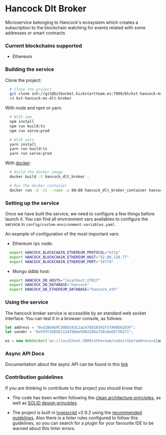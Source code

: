 # Hancock Dlt Broker

Microservice belonging to Hancock's ecosystem which creates a subscription to the blockchain 
watching for events related with some addresses or smart contracts

### Current blockchains supported

* Ethereum

### Building the service

Clone the project:
```bash
  # Clone the project 
  git clone ssh://git@bitbucket.kickstartteam.es:7999/bh/kst-hancock-ms-dlt-broker.git
  cd kst-hancock-ms-dlt-broker
```

With node and npm or yarn:
```bash
  # With npm
  npm install
  npm run build:ts
  npm run serve:prod

  # With yarn
  yarn install
  yarn run build:ts
  yarn run serve:prod
```

With [docker](https://www.docker.com/):
```bash
  # Build the docker image
  docker build -t hancock_dlt_broker .

  # Run the docker container
  docker run -d -it --name -p 80:80 hancock_dlt_broker_container hancock_dlt_broker
```

### Setting up the service

Once we have built the service, we need to configure a few things before launch it. You can find all environment vars 
availables to configure the service in `config/custom-environment-variables.yaml`.

An example of configuration of the most important vars:

- Ethereum rpc node:
```bash
  export HANCOCK_BLOCKCHAIN_ETHEREUM_PROTOCOL="http"
  export HANCOCK_BLOCKCHAIN_ETHEREUM_HOST="52.80.128.77"
  export HANCOCK_BLOCKCHAIN_ETHEREUM_PORT="34774"
```

- Mongo ddbb host:
```bash
  export HANCOCK_DB_HOSTS="localhost:27017"
  export HANCOCK_DB_DATABASE="hancock"
  export HANCOCK_DB_ETHEREUM_DATABASE="hancock_eth"
```

### Using the service

The hancock broker service is accessible by an standard web socket interface. You can test it in a browser console, as follows:

```javascript
let address = "0xd2Bb4b9C30DE543C2a247E818391F37A98E62D3F";
let sender = "0xF0fF42D561124786be9902206a758cDeE6f3D271";

ws = new WebSocket(`ws://localhost:3009/ethereum/subscribe?address=${address}&sender=${sender}`)
```

### Async API Docs

Documentation about the async API can be found in this [link](https://docs.kickstartteam.es/blockchainhub/kst-hancock-ms-dlt-broker/docs/api.html)

### Contribution guidelines

If you are thinking in contribute to the project you should know that:

- The code has been written following the [clean architecture principles](https://8thlight.com/blog/uncle-bob/2012/08/13/the-clean-architecture.html), as well as [SOLID design principles](https://es.wikipedia.org/wiki/SOLID).

- The project is built in [typescript](https://www.typescriptlang.org/) v2.9.2 using the [recommended guidelines](https://github.com/palantir/tslint/blob/master/src/configs/recommended.ts). Also there is a linter rules configured to follow this guidelines, so you can search for a plugin for your favourite IDE to be warned about this linter errors.
